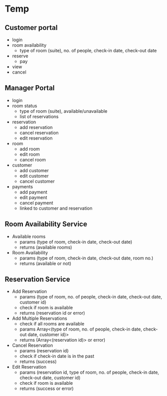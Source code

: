 # Temp

## Customer portal

- login
- room availability
  - type of room (suite), no. of people, check-in date, check-out date
- reserve
  - pay
- view
- cancel

## Manager Portal

- login
- room status
  - type of room (suite), available/unavailable
  - list of reservations
- reservation
  - add reservation
  - cancel reservation
  - edit reservation
- room
  - add room
  - edit room
  - cancel room
- customer
  - add customer
  - edit customer
  - cancel customer
- payments
  - add payment
  - edit payment
  - cancel payment
  - linked to customer and reservation

## Room Availability Service

- Available rooms
  - params (type of room, check-in date, check-out date)
  - returns (available rooms)
- Room Availability
  - params (type of room, check-in date, check-out date, room no.)
  - returns (available or not)

## Reservation Service

- Add Reservation
  - params (type of room, no. of people, check-in date, check-out date, customer id)
  - check if room is available
  - returns (reservation id or error)
- Add Multiple Reservations
  - check if all rooms are available
  - params Array<(type of room, no. of people, check-in date, check-out date, customer id)>
  - returns (Array<(reservation id)> or error)
- Cancel Reservation
  - params (reservation id)
  - check if check-in date is in the past
  - returns (success)
- Edit Reservation
  - params (reservation id, type of room, no. of people, check-in date, check-out date, customer id)
  - check if room is available
  - returns (success or error)
